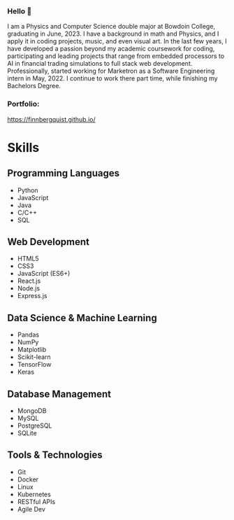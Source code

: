 ### Hello 👋

I am a Physics and Computer Science double major at Bowdoin College, graduating in June, 2023. I have a background in math and Physics, and I apply it in coding projects, music, and even visual art. In the last few years, I have developed a passion beyond my academic coursework for coding, participating and leading projects that range from embedded processors to AI in financial trading simulations to full stack web development. Professionally, started working  for Marketron as a Software Engineering intern in May, 2022. I continue to work there part time, while finishing my Bachelors Degree. 

### Portfolio:
https://finnbergquist.github.io/

# Skills

## Programming Languages
- Python
- JavaScript
- Java
- C/C++
- SQL

## Web Development
- HTML5
- CSS3
- JavaScript (ES6+)
- React.js
- Node.js
- Express.js

## Data Science & Machine Learning
- Pandas
- NumPy
- Matplotlib
- Scikit-learn
- TensorFlow
- Keras

## Database Management
- MongoDB
- MySQL
- PostgreSQL
- SQLite

## Tools & Technologies
- Git
- Docker
- Linux
- Kubernetes
- RESTful APIs
- Agile Dev


